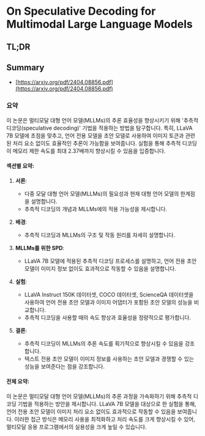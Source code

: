 # On Speculative Decoding for Multimodal Large Language Models
## TL;DR
## Summary
- [https://arxiv.org/pdf/2404.08856.pdf](https://arxiv.org/pdf/2404.08856.pdf)

### 요약

이 논문은 멀티모달 대형 언어 모델(MLLMs)의 추론 효율성을 향상시키기 위해 '추측적 디코딩(speculative decoding)' 기법을 적용하는 방법을 탐구합니다. 특히, LLaVA 7B 모델에 초점을 맞추고, 언어 전용 모델을 초안 모델로 사용하여 이미지 토큰과 관련된 처리 요소 없이도 효율적인 추론이 가능함을 보여줍니다. 실험을 통해 추측적 디코딩이 메모리 제한 속도를 최대 2.37배까지 향상시킬 수 있음을 입증합니다.

#### 섹션별 요약:

1. **서론**:
   - 다중 모달 대형 언어 모델(MLLMs)의 필요성과 현재 대형 언어 모델의 한계점을 설명합니다.
   - 추측적 디코딩의 개념과 MLLMs에의 적용 가능성을 제시합니다.

2. **배경**:
   - 추측적 디코딩과 MLLMs의 구조 및 작동 원리를 자세히 설명합니다.

3. **MLLMs를 위한 SPD**:
   - LLaVA 7B 모델에 적용된 추측적 디코딩 프로세스를 설명하고, 언어 전용 초안 모델이 이미지 정보 없이도 효과적으로 작동할 수 있음을 설명합니다.

4. **실험**:
   - LLaVA Instruct 150K 데이터셋, COCO 데이터셋, ScienceQA 데이터셋을 사용하여 언어 전용 초안 모델과 이미지 어댑터가 포함된 초안 모델의 성능을 비교합니다.
   - 추측적 디코딩을 사용할 때의 속도 향상과 효율성을 정량적으로 평가합니다.

5. **결론**:
   - 추측적 디코딩이 MLLMs의 추론 속도를 획기적으로 향상시킬 수 있음을 강조합니다.
   - 텍스트 전용 초안 모델이 이미지 정보를 사용하는 초안 모델과 경쟁할 수 있는 성능을 보여준다는 점을 강조합니다.

#### 전체 요약:

이 논문은 멀티모달 대형 언어 모델(MLLMs)의 추론 과정을 가속화하기 위해 추측적 디코딩 기법을 적용하는 방안을 제시합니다. LLaVA 7B 모델을 대상으로 한 실험을 통해, 언어 전용 초안 모델이 이미지 처리 요소 없이도 효과적으로 작동할 수 있음을 보여줍니다. 이러한 접근 방식은 메모리 사용을 최적화하고 처리 속도를 크게 향상시킬 수 있어, 멀티모달 응용 프로그램에서의 실용성을 크게 높일 수 있습니다.